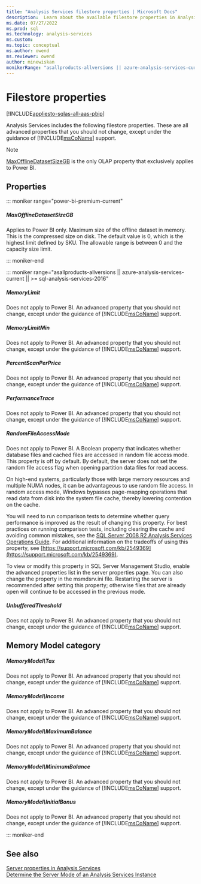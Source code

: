 ```yaml
---
title: "Analysis Services filestore properties | Microsoft Docs"
description:  Learn about the available filestore properties in Analysis Services, like MemoryLimit and PerformanceTrace. 
ms.date: 07/27/2022
ms.prod: sql
ms.technology: analysis-services
ms.custom: 
ms.topic: conceptual
ms.author: owend
ms.reviewer: owend
author: minewiskan
monikerRange: "asallproducts-allversions || azure-analysis-services-current || power-bi-premium-current || >= sql-analysis-services-2016"
---
```


# Filestore properties

[!INCLUDE[appliesto-sqlas-all-aas-pbip](../includes/appliesto-sqlas-all-aas-pbip.md)]

Analysis Services includes the following filestore properties. These are all advanced properties that you should not change, except under the guidance of [!INCLUDE[msCoName](../includes/msconame-md.md)] support.

> [!NOTE]
> [MaxOfflineDatasetSizeGB](#maxofflinedatasetsizegb) is the only OLAP property that exclusively applies to Power BI.

## Properties

::: moniker range="power-bi-premium-current"

##### MaxOfflineDatasetSizeGB

Applies to Power BI only. Maximum size of the offline dataset in memory. This is the compressed size on disk. The default value is 0, which is the highest limit defined by SKU. The allowable range is between 0 and the capacity size limit.

::: moniker-end

::: moniker range="asallproducts-allversions || azure-analysis-services-current || >= sql-analysis-services-2016"

##### MemoryLimit

Does not apply to Power BI. An advanced property that you should not change, except under the guidance of [!INCLUDE[msCoName](../includes/msconame-md.md)] support.  
  
##### MemoryLimitMin

Does not apply to Power BI. An advanced property that you should not change, except under the guidance of [!INCLUDE[msCoName](../includes/msconame-md.md)] support.  
  
##### PercentScanPerPrice

Does not apply to Power BI. An advanced property that you should not change, except under the guidance of [!INCLUDE[msCoName](../includes/msconame-md.md)] support.  
  
##### PerformanceTrace

Does not apply to Power BI. An advanced property that you should not change, except under the guidance of [!INCLUDE[msCoName](../includes/msconame-md.md)] support.  
  
##### RandomFileAccessMode

Does not apply to Power BI. A Boolean property that indicates whether database files and cached files are accessed in random file access mode. This property is off by default. By default, the server does not set the random file access flag when opening partition data files for read access.  
  
On high-end systems, particularly those with large memory resources and multiple NUMA nodes, it can be advantageous to use random file access. In random access mode, Windows bypasses page-mapping operations that read data from disk into the system file cache, thereby lowering contention on the cache.  
  
You will need to run comparison tests to determine whether query performance is improved as the result of changing this property. For best practices on running comparison tests, including clearing the cache and avoiding common mistakes, see the [SQL Server 2008 R2 Analysis Services Operations Guide](/previous-versions/sql/sql-server-2008-r2/hh226085(v=msdn.10)). For additional information on the tradeoffs of using this property, see [https://support.microsoft.com/kb/2549369](https://support.microsoft.com/kb/2549369).  
  
To view or modify this property in SQL Server Management Studio, enable the advanced properties list in the server properties page. You can also change the property in the msmdsrv.ini file. Restarting the server is recommended after setting this property; otherwise files that are already open will continue to be accessed in the previous mode.  
  
##### UnbufferedThreshold

Does not apply to Power BI. An advanced property that you should not change, except under the guidance of [!INCLUDE[msCoName](../includes/msconame-md.md)] support.  
  
## Memory Model category

##### MemoryModel\Tax

Does not apply to Power BI. An advanced property that you should not change, except under the guidance of [!INCLUDE[msCoName](../includes/msconame-md.md)] support.  
  
##### MemoryModel\Income

Does not apply to Power BI. An advanced property that you should not change, except under the guidance of [!INCLUDE[msCoName](../includes/msconame-md.md)] support.  
  
##### MemoryModel\MaximumBalance

Does not apply to Power BI. An advanced property that you should not change, except under the guidance of [!INCLUDE[msCoName](../includes/msconame-md.md)] support.  
  
##### MemoryModel\MinimumBalance

Does not apply to Power BI. An advanced property that you should not change, except under the guidance of [!INCLUDE[msCoName](../includes/msconame-md.md)] support.  
  
##### MemoryModel\InitialBonus

Does not apply to Power BI. An advanced property that you should not change, except under the guidance of [!INCLUDE[msCoName](../includes/msconame-md.md)] support.  

::: moniker-end

## See also

 [Server properties in Analysis Services](../../analysis-services/server-properties/server-properties-in-analysis-services.md)   
 [Determine the Server Mode of an Analysis Services Instance](../../analysis-services/instances/determine-the-server-mode-of-an-analysis-services-instance.md)  
